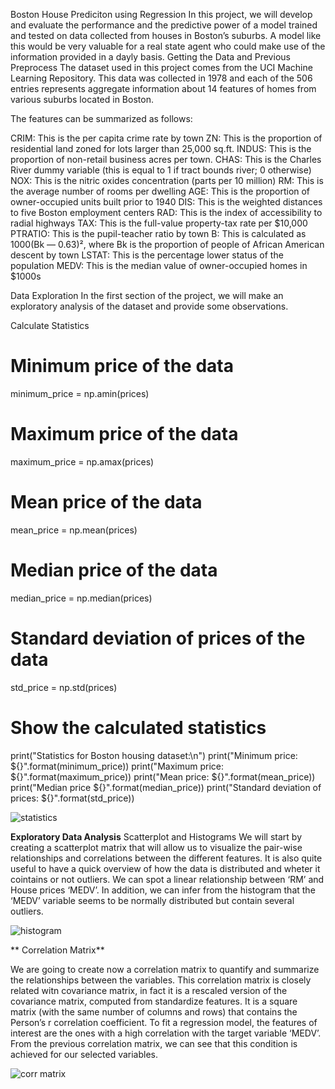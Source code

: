 Boston House Prediciton using Regression
In this project, we will develop and evaluate the performance and the predictive power of a model trained and tested on data collected from houses in Boston’s suburbs.
A model like this would be very valuable for a real state agent who could make use of the information provided in a dayly basis.
Getting the Data and Previous Preprocess
The dataset used in this project comes from the UCI Machine Learning Repository. This data was collected in 1978 and each of the 506 entries represents aggregate information about 14 features of homes from various suburbs located in Boston.

The features can be summarized as follows:

CRIM: This is the per capita crime rate by town
ZN: This is the proportion of residential land zoned for lots larger than 25,000 sq.ft.
INDUS: This is the proportion of non-retail business acres per town.
CHAS: This is the Charles River dummy variable (this is equal to 1 if tract bounds river; 0 otherwise)
NOX: This is the nitric oxides concentration (parts per 10 million)
RM: This is the average number of rooms per dwelling
AGE: This is the proportion of owner-occupied units built prior to 1940
DIS: This is the weighted distances to five Boston employment centers
RAD: This is the index of accessibility to radial highways
TAX: This is the full-value property-tax rate per $10,000
PTRATIO: This is the pupil-teacher ratio by town
B: This is calculated as 1000(Bk — 0.63)², where Bk is the proportion of people of African American descent by town
LSTAT: This is the percentage lower status of the population
MEDV: This is the median value of owner-occupied homes in $1000s

Data Exploration
In the first section of the project, we will make an exploratory analysis of the dataset and provide some observations.

Calculate Statistics

# Minimum price of the data
minimum_price = np.amin(prices)

# Maximum price of the data
maximum_price = np.amax(prices)

# Mean price of the data
mean_price = np.mean(prices)

# Median price of the data
median_price = np.median(prices)

# Standard deviation of prices of the data
std_price = np.std(prices)

# Show the calculated statistics
print("Statistics for Boston housing dataset:\n")
print("Minimum price: ${}".format(minimum_price)) 
print("Maximum price: ${}".format(maximum_price))
print("Mean price: ${}".format(mean_price))
print("Median price ${}".format(median_price))
print("Standard deviation of prices: ${}".format(std_price))

![statistics](https://user-images.githubusercontent.com/109465506/185759230-dae8a091-ff36-41b0-a151-e62fa32c85d9.png)

**Exploratory Data Analysis**
Scatterplot and Histograms
We will start by creating a scatterplot matrix that will allow us to visualize the pair-wise relationships and correlations between the different features.
It is also quite useful to have a quick overview of how the data is distributed and wheter it cointains or not outliers.
We can spot a linear relationship between ‘RM’ and House prices ‘MEDV’. In addition, we can infer from the histogram that the ‘MEDV’ variable seems to be normally distributed but contain several outliers.

![histogram](https://user-images.githubusercontent.com/109465506/185759311-49b8b06f-3762-47d6-9876-b0074b93eb4e.png)
 
** Correlation Matrix**

We are going to create now a correlation matrix to quantify and summarize the relationships between the variables.
This correlation matrix is closely related witn covariance matrix, in fact it is a rescaled version of the covariance matrix, computed from standardize features.
It is a square matrix (with the same number of columns and rows) that contains the Person’s r correlation coefficient.
To fit a regression model, the features of interest are the ones with a high correlation with the target variable ‘MEDV’. From the previous correlation matrix, we can see that this condition is achieved for our selected variables.

![corr matrix](https://user-images.githubusercontent.com/109465506/185759366-656175c5-d615-45dc-b484-1dda8a40a79e.png)




